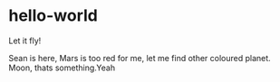 # hello-world

Let it fly!

Sean is here, Mars is too red for me, let me find other coloured planet.
Moon, thats something.Yeah

